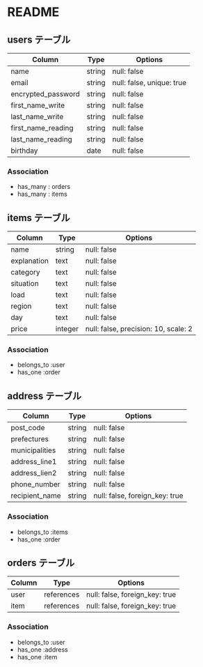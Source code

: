# README

## users テーブル

| Column             | Type   | Options                   |
| ------------------ | ------ | ------------------------- |
| name               | string | null: false               |
| email              | string | null: false, unique: true |
| encrypted_password | string | null: false               |
| first_name_write   | string | null: false               |
| last_name_write    | string | null: false               |
| first_name_reading | string | null: false               |
| last_name_reading  | string | null: false               |
| birthday           | date   | null: false               |

### Association

- has_many   : orders
- has_many   : items

## items テーブル

| Column             | Type       | Options                              |
| ------------------ | ---------- | ------------------------------------ |
| name               | string     | null: false                          |
| explanation        | text       | null: false                          |
| category           | text       | null: false                          |
| situation          | text       | null: false                          |
| load               | text       | null: false                          |
| region             | text       | null: false                          |
| day                | text       | null: false                          |
| price              | integer    | null: false, precision: 10, scale: 2 |


### Association

- belongs_to :user
- has_one :order

## address テーブル

| Column          | Type       | Options                        |
| --------------- | ---------- | ------------------------------ |
| post_code       | string     | null: false                    |
| prefectures     | string     | null: false                    |
| municipalities  | string     | null: false                    |
| address_line1   | string     | null: false                    |
| address_lien2   | string     | null: false                    |
| phone_number    | string     | null: false                    |
| recipient_name  | string     | null: false, foreign_key: true |

### Association

- belongs_to :items
- has_one    :order

## orders テーブル

| Column  | Type       | Options                              |
| ------- | ---------- | ------------------------------------ |
| user    | references | null: false, foreign_key: true       |
| item    | references | null: false, foreign_key: true       |

### Association

- belongs_to :user
- has_one :address
- has_one :item
